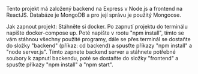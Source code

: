 Tento projekt má založený backend na Express v Node.js a frontend na ReactJS.
Databáze je MongoDB a pro její správu je použitý Mongoose. 

Jak zapnout projekt:
Stáhněte si docker. Po zapnutí projektu do terminálu napište docker-compose up.
Poté napište v rootu "npm install", tímto se vám stáhnou všechny použité programy,
dále se přes terminál se dostaňte do složky 
"backend" (příkaz: cd backend) a spusťte příkazy "npm install" a "node server.js".
Tímto zapnete backend server a stáhnete potřebné soubory k zapnutí backendu, 
poté se dostaňte do složky "frontend" a spusťte příkazy "npm install" a "npm start".
